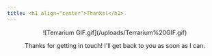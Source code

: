 ```yaml
---
title: <h1 align="center">Thanks!</h1>
---
```


<div style="text-align:center">![Terrarium GIF.gif](/uploads/Terrarium%20GIF.gif)

Thanks for getting in touch! I'll get back to you as soon as I can.</div>